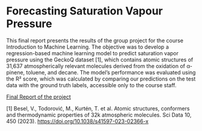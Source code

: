 # Forecasting Saturation Vapour Pressure

This final report presents the results of the group project for the course Introduction to Machine Learning. The objective was to develop a regression-based machine learning model to predict saturation vapor pressure using the GeckoQ dataset [1], which contains atomic structures of 31,637 atmospherically relevant molecules derived from the oxidation of α-pinene, toluene, and decane. The model’s performance was evaluated using the R² score, which was calculated by comparing our predictions on the test data with the ground truth labels, accessible only to the course staff.

[Final Report of the project](Final_Report.pdf)

[1] Besel, V., Todorović, M., Kurtén, T. et al. Atomic structures, conformers and thermodynamic properties of 32k atmospheric molecules. Sci Data 10, 450 (2023). https://doi.org/10.1038/s41597-023-02366-x
